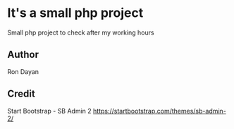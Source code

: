 # It's a small php project

Small php project to check after my working hours

## Author

Ron Dayan

## Credit

Start Bootstrap - SB Admin 2
https://startbootstrap.com/themes/sb-admin-2/